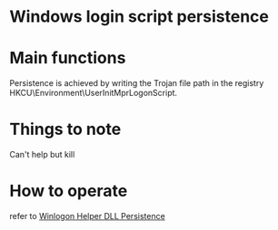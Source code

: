 # Windows login script persistence

# Main functions

Persistence is achieved by writing the Trojan file path in the registry HKCU\Environment\UserInitMprLogonScript.

# Things to note

Can't help but kill

# How to operate

refer to [Winlogon Helper DLL Persistence](./Persistence_WinlogonHelperDLL_Windows)


